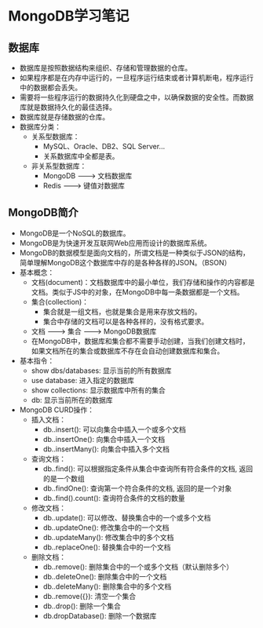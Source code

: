# MongoDB学习笔记

## 数据库

  - 数据库是按照数据结构来组织、存储和管理数据的仓库。
  - 如果程序都是在内存中运行的，一旦程序运行结束或者计算机断电，程序运行中的数据都会丢失。
  - 需要将一些程序运行的数据持久化到硬盘之中，以确保数据的安全性。而数据库就是数据持久化的最佳选择。
  - 数据库就是存储数据的仓库。
  - 数据库分类：
    - 关系型数据库：
      - MySQL、Oracle、DB2、SQL Server...
      - 关系数据库中全都是表。
    - 非关系型数据库：
      - MongoDB ---> 文档数据库
      - Redis ---> 键值对数据库
      
## MongoDB简介

  - MongoDB是一个NoSQL的数据库。
  - MongoDB是为快速开发互联网Web应用而设计的数据库系统。
  - MongoDB的数据模型是面向文档的，所谓文档是一种类似于JSON的结构，简单理解MongoDB这个数据库中存的是各种各样的JSON。（BSON）
  - 基本概念：
    - 文档(document)：文档数据库中的最小单位，我们存储和操作的内容都是文档。类似于JS中的对象，在MongoDB中每一条数据都是一个文档。
    - 集合(collection)：
      - 集合就是一组文档，也就是集合是用来存放文档的。
      - 集合中存储的文档可以是各种各样的，没有格式要求。
    - 文档 ---> 集合 ---> MongoDB数据库
    - 在MongoDB中，数据库和集合都不需要手动创建，当我们创建文档时，如果文档所在的集合或数据库不存在会自动创建数据库和集合。
  - 基本指令：
    - show dbs/databases: 显示当前的所有数据库
    - use database: 进入指定的数据库
    - show collections: 显示数据库中所有的集合
    - db: 显示当前所在的数据库
  - MongoDB CURD操作：
    - 插入文档：
      - db.<collection>.insert(): 可以向集合中插入一个或多个文档
      - db.<collection>.insertOne(): 向集合中插入一个文档
      - db.<collection>.insertMany(): 向集合中插入多个文档
    - 查询文档：
      - db.<collection>.find(): 可以根据指定条件从集合中查询所有符合条件的文档, 返回的是一个数组
      - db.<collection>.findOne(): 查询第一个符合条件的文档, 返回的是一个对象
      - db.<collection>.find().count(): 查询符合条件的文档的数量
    - 修改文档：
      - db.<collection>.update(): 可以修改、替换集合中的一个或多个文档
      - db.<collection>.updateOne(): 修改集合中的一个文档
      - db.<collection>.updateMany(): 修改集合中的多个文档
      - db.<collection>.replaceOne(): 替换集合中的一个文档
    - 删除文档：
      - db.<collection>.remove(): 删除集合中的一个或多个文档（默认删除多个）
      - db.<collection>.deleteOne(): 删除集合中的一个文档
      - db.<collection>.deleteMany(): 删除集合中的多个文档
      - db.<collection>.remove({}): 清空一个集合
      - db.<collection>.drop(): 删除一个集合
      - db.dropDatabase(): 删除一个数据库
    
    
    
      

